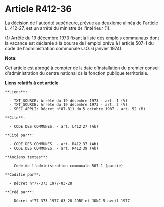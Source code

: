 # Article R412-36

La décision de l'autorité supérieure, prévue au deuxième alinéa de l'article L. 412-27, est un arrêté du ministre de
l'intérieur (1).

(1) Arrêté du 19 décembre 1973 fixant la liste des emplois communaux dont la vacance est déclarée à la bourse de l'emploi
prévu à l'article 507-1 du code de l'administration communale (J.O. 6 janvier 1974).

**Nota:**

Cet article est abrogé à compter de la date d'installation du premier conseil d'administration du centre national de la
fonction publique territoriale.

**Liens relatifs à cet article**

	**Liens**:

	  - TXT_SOURCE: Arrêté du 19 décembre 1973 - art. 1 (V)
	  - TXT_SOURCE: Arrêté du 19 décembre 1973 - art. 2 (V)
	  - SPEC_APPLI: Décret n°87-811 du 5 octobre 1987 - art. 52 (M)

	**Cite**:

	  - CODE DES COMMUNES. - art. L412-27 (Ab)

	**Cité par**:

	  - CODE DES COMMUNES. - art. R412-37 (Ab)
	  - CODE DES COMMUNES. - art. R412-39 (Ab)

	**Anciens textes**:

	  - Code de l'administration communale 507-1 (partie)

	**Codifié par**:

	  - Décret n°77-373 1977-03-28

	**Créé par**:

	  - Décret n°77-373 1977-03-28 JORF et JONC 5 avril 1977
